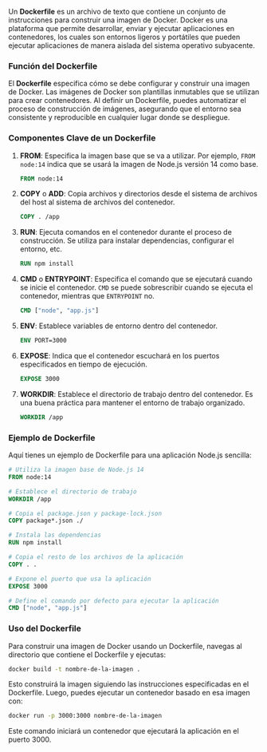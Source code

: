 Un **Dockerfile** es un archivo de texto que contiene un conjunto de instrucciones para construir una imagen de Docker. Docker es una plataforma que permite desarrollar, enviar y ejecutar aplicaciones en contenedores, los cuales son entornos ligeros y portátiles que pueden ejecutar aplicaciones de manera aislada del sistema operativo subyacente.

### Función del Dockerfile

El **Dockerfile** especifica cómo se debe configurar y construir una imagen de Docker. Las imágenes de Docker son plantillas inmutables que se utilizan para crear contenedores. Al definir un Dockerfile, puedes automatizar el proceso de construcción de imágenes, asegurando que el entorno sea consistente y reproducible en cualquier lugar donde se despliegue.

### Componentes Clave de un Dockerfile

1. **FROM**: Especifica la imagen base que se va a utilizar. Por ejemplo, `FROM node:14` indica que se usará la imagen de Node.js versión 14 como base.
   
   ```dockerfile
   FROM node:14
   ```

2. **COPY** o **ADD**: Copia archivos y directorios desde el sistema de archivos del host al sistema de archivos del contenedor.

   ```dockerfile
   COPY . /app
   ```

3. **RUN**: Ejecuta comandos en el contenedor durante el proceso de construcción. Se utiliza para instalar dependencias, configurar el entorno, etc.

   ```dockerfile
   RUN npm install
   ```

4. **CMD** o **ENTRYPOINT**: Especifica el comando que se ejecutará cuando se inicie el contenedor. `CMD` se puede sobrescribir cuando se ejecuta el contenedor, mientras que `ENTRYPOINT` no.

   ```dockerfile
   CMD ["node", "app.js"]
   ```

5. **ENV**: Establece variables de entorno dentro del contenedor.

   ```dockerfile
   ENV PORT=3000
   ```

6. **EXPOSE**: Indica que el contenedor escuchará en los puertos especificados en tiempo de ejecución.

   ```dockerfile
   EXPOSE 3000
   ```

7. **WORKDIR**: Establece el directorio de trabajo dentro del contenedor. Es una buena práctica para mantener el entorno de trabajo organizado.

   ```dockerfile
   WORKDIR /app
   ```

### Ejemplo de Dockerfile

Aquí tienes un ejemplo de Dockerfile para una aplicación Node.js sencilla:

```dockerfile
# Utiliza la imagen base de Node.js 14
FROM node:14

# Establece el directorio de trabajo
WORKDIR /app

# Copia el package.json y package-lock.json
COPY package*.json ./

# Instala las dependencias
RUN npm install

# Copia el resto de los archivos de la aplicación
COPY . .

# Expone el puerto que usa la aplicación
EXPOSE 3000

# Define el comando por defecto para ejecutar la aplicación
CMD ["node", "app.js"]
```

### Uso del Dockerfile

Para construir una imagen de Docker usando un Dockerfile, navegas al directorio que contiene el Dockerfile y ejecutas:

```sh
docker build -t nombre-de-la-imagen .
```

Esto construirá la imagen siguiendo las instrucciones especificadas en el Dockerfile. Luego, puedes ejecutar un contenedor basado en esa imagen con:

```sh
docker run -p 3000:3000 nombre-de-la-imagen
```

Este comando iniciará un contenedor que ejecutará la aplicación en el puerto 3000.
